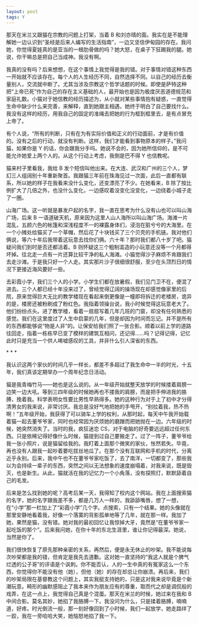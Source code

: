 ```yaml
---
layout: post
tags: Y
---
```


那天在米兰又跟猫在宗教的问题上打架，当着 B 和刘亦晴的面。我实在是不能理解她一边认识到“圣经是后来人编写的生活指南”，一边又坚信伊甸园的存在。我问她，你觉得夏娃真的是亚当的一根肋骨做的吗？她大怒，在桌子下狂踢我的腿。她说，你干嘛总是把自己当成神。我没有啊。

我真的没有吗？后来想想，在这个事情上我觉得是我的错。对于事情对错这种东西一开始就不应该存在。每个人的人生经历不同，自然选择不同。以自己的经历去衡量别人，交流就中断了。尤其当涉及宗教这个哲学话题的时候。即使是萨特这种把“上帝已死”作为自己的存在主义基础的人，最开始也是因为极度厌恶道德规范和家庭礼数。小猫对于她信教的经历描述为，从小就对某些事情抱有疑惑，一直觉得生命中缺少什么来完善，来解释，直到她跟主相遇，她终于明白了自己要找什么。我没有这样的经历，用我自己的固定的准绳去把她的行为框到框里去，是有点冒充上帝了。

有个人说，“所有的判断，只有在为有实际价值和正义的行动面前，才是有价值的。没有之后的行动，就没有判断。这样，我们才能看到事物原本的样子。”我问猫，如果你是 Y 的话，你会跟我分手吗。她说不会的，因为她所信仰的，是不可能允许她爱上两个人的。从这个行动上考虑，我倒是巴不得 Y 也信教呢。

猫来村子里看我，我给 B 发个短信叫他出来。在大连、武汉和广州的三个人，梦幻三人组阔别十年重新聚首。我跟猫三年前在珠海见过一次面，此后一直都有联系，所以她的样子在我看来没什么变化，还变漂亮了不少。在她看来，B 除了按比例扩大了几倍之外，也没什么变化，一边感叹着没变化没变化，一边绕着小城子走了一圈。

山海广场。这一听就是暴发户起的名字，我一直在思考为什么没有山也可以叫山海广场，后来 B 一语道破天机，原来因为这里人山人海所以叫山海广场。海滩一片混乱，五颜六色的帐篷和深浅程度不一的裸露身体们，浸泡在脏兮兮的大海里。在一个小摊处给猫买了一个草帽，然后花了十块钱买了三个贝壳的手机链。我对他们俩说，等六十年后我带着这玩意去找你们俩。六十年？那时我们都八十岁了吧。猫疑问我们到时是否还都活着。B 则怀疑这三个粗制滥造的小玩意还没等一个月都得坏掉。往北走一点有一片还算比较干净的私人海滩。小猫觉得沙子麻烦不肯跟我们去走沙滩。于是我只好一个人走。其实那片沙子很细很舒服，至少在头顶烈日的情况下更接近海风要好一些。

去彩霞小学，我们三个人的小学。小学生们都在放暑假，我们见门卫不在，便混了进去。三个人都已经十年没来过了，曾经觉得辽阔的操场现在却感觉像家里的后院，原来觉得巨大无比的教学楼现在看起来倒更像是一幢即将拆迁的老楼房，诡异的是，楼房还被粉刷成了粉红色。我指着领操台说，我小时候觉得这玩意老大了。他们纷纷点头。进了教学楼，看着一扇扇写着几年几班的门窗，却没有任何熟悉的感觉。我们在这里度过了人生中启蒙的几年，但是却因为时间而忘记。并不是所有的东西都能够说“物是人非”的。让保安给我们照了一张合影。顺着以前上学的道路往回走，指着一栋栋早已变了模样的建筑互相问，还记得……吗？记得记得，记忆此时只是充当一个供人唏嘘感叹的工具，并非什么引人深省的东西。

\* \* \*

我认识这两个家伙的时间几乎一样长，都差不多超过了我生命中一半的时光，十五年，我们真该定期举办一个周年纪念日活动。

猫是我青梅竹马——她也是这么说的。从一年级开始就整天放学的时候搂着肩膀一边笑一边大吼。等到三四年级的时候她再也不搂我的肩膀，而是把手伸进我的胳膊，挽着我。科学表明女性要比男性早熟得多。她的这种行为对于上了初中才分得清男女的我来说，非常讨厌。我总是没好气地把她的手甩开，“别拉着我，热不热啊！”五年级开始，我获得了可以骑车上学的权利，从那时起，每天中午我开始载着猫一起去董爷爷家，同时也经常因为厌烦她的磨蹭而把她抛在一边。六年级的时候，她突然消失了。当时的我，疯狂迷恋 CS，对于电脑的好奇要远远超过任何东西。只是依稀记得好像什么时候，猫提到过自己要搬走了。过了一阵子，董爷爷给我一张小照片，说是猫留给我的。我盯着上面那个微笑的家伙，怅然若失。毕竟，再也没有人跟我一起吵着要吃拔丝地瓜了。在那个没有互联网和手机的时代，分离近乎永别。后来，我中午也不在董爷爷家吃饭了，去了南洋，一切都变了，那些我以为会持续一辈子的东西，突然之间以无法想象的速度崩塌着，对我来说，既是毁灭，也是新生。从此，猫就活在我的记忆力一个小角落，没有探照灯，默默舔着自己的毛发。

后来是怎么找到她的呢？高考后某一天，我得知了校内这个网站。我在上面搜索猫的名字，她的名字跟我差不多，都是几万人一样的，我舔舔嘴唇，想了一想，在“小学”那一栏加上了“彩霞小学”几个字。点搜索，只有一个结果。她的头像就在那里安静地看着我，好像一个落寞的背影孤单地等了几年，就在那一样。我加了她，果然是猫，没有错。她对我的最初回忆让我惊掉大牙，竟然是“在董爷爷家一起吃饭的那个”。后来我问她，在你十年的东北生涯里，谁让你记得最深。她说，当然是你了。

我们很快恢复了原先那种亲密的关系，再然后，便是永无休止的吵架。我不能说每次吵架都是我的错，但肯定是我先去道歉。这对她一直坚持的“我这人就是个脾气烂透的公子哥”的评语是个讽刺。你不能否认，人的一生中真的有冤家这么一个东西，你觉得你不能没有他（她），但他（她）的存在却总让你崩溃。再后来，我们的吵架局限在基督教这个问题上，其实我挺支持她的，只是这对我来说毕竟是个新潮玩意。畸形的幽默感阻止了我本来作为朋友应有的尊重，取而代之却是调侃般的戏弄，在这一点上，我觉得自己真是个混蛋。那天在米兰的时候，她过来在我和 B 中间合影。莫名其妙，她掐了我胳膊一下。我没问为什么，只是揉着胳膊，喃喃道，好疼。时光倒流一般，那一刻好像回到了小时候，我们一起放学，她走路绊了一跤，我在一旁哈哈大笑，她恼怒地掐了我一下。
